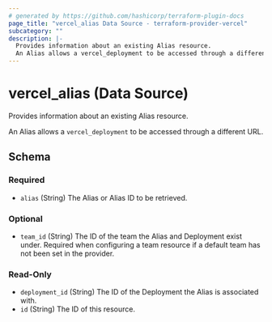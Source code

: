 ```yaml
---
# generated by https://github.com/hashicorp/terraform-plugin-docs
page_title: "vercel_alias Data Source - terraform-provider-vercel"
subcategory: ""
description: |-
  Provides information about an existing Alias resource.
  An Alias allows a vercel_deployment to be accessed through a different URL.
---
```


# vercel_alias (Data Source)

Provides information about an existing Alias resource.

An Alias allows a `vercel_deployment` to be accessed through a different URL.



<!-- schema generated by tfplugindocs -->
## Schema

### Required

- `alias` (String) The Alias or Alias ID to be retrieved.

### Optional

- `team_id` (String) The ID of the team the Alias and Deployment exist under. Required when configuring a team resource if a default team has not been set in the provider.

### Read-Only

- `deployment_id` (String) The ID of the Deployment the Alias is associated with.
- `id` (String) The ID of this resource.

